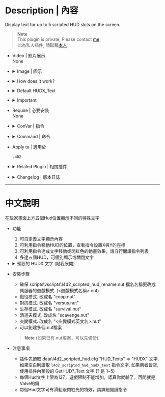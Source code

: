 # Description | 內容
Display text for up to 5 scripted HUD slots on the screen.

> __Note__ <br/>
This plugin is private, Please contact [me](https://github.com/fbef0102/Game-Private_Plugin#私人插件列表-private-plugins-list)<br/>
此為私人插件, 請聯繫[本人](https://github.com/fbef0102/Game-Private_Plugin#私人插件列表-private-plugins-list)

* Video | 影片展示
<br/>None

* <details><summary>Image | 圖示</summary>

	* Layout 1 (Survivor) - 版面一 (人類方)
	<br/>![l4d2_scripted_hud_1](image/l4d2_scripted_hud_1.jpg)
	* Layout 2 (Infected) - 版面二 (特感方)
	<br/>![l4d2_scripted_hud_2](image/l4d2_scripted_hud_2.jpg)
	* Layout 3 (Spectator) - 版面三 (旁觀者)
	<br/>![l4d2_scripted_hud_3](image/l4d2_scripted_hud_3.jpg)
	* Layout 4 - 版面四
	<br/>![l4d2_scripted_hud_4](image/l4d2_scripted_hud_4.jpg)
	
	* Coordinate diagram - HUD座標圖
	<br/>![l4d2_scripted_hud_5](image/l4d2_scripted_hud_5.jpg)
</details>

* <details><summary>How does it work?</summary>

	* Display HUD Text on player's screen
</details>

* <details><summary>Default HUDX_Text</summary>

	To Switch Default HUDX_Text, please modify ```l4d2_scripted_hud_hud?_display``` cvar (? is 1~5)
	* HUD1_Text: 
		1. Time and Survivor/Infected count
	* HUD2_Text: 
		1. Tank Health
	* HUD3_Text: 
		1. S.I. kills rank
		2. C.I.+S.I.+Tank+Witch kills rank
	* HUD4_Text:
		1. Survivor Mic Speaking
			* Only Survivor&Spectator team can see
		2. Survivor health
	* HUD5_Text: 
		1. Infected Mic Speaking
			* Only Enable when server does not enable alltalk
			* Only Infected team can see
	* Center_Text: 
		1. Spectator Mic Speaking
			* Only Enable when server does not enable alltalk
			* Only Spectator team can see
</details>

* <details><summary>Important</summary>

	* Ensure that you renamed the scripts\vscripts\l4d2_scripted_hud_rename.nut file to your gamemode. (<gamemode>.nut)
		* If you run a coop server. Rename it to "coop.nut"
		* If you run a versus server. Rename it to "versus.nut"
		* If you run a survival server. Rename it to "survival.nut"
		* If you run a scavenge server. Rename it as "scavenge.nut"
		* If you run some mutation gamemode. Rename it to "<mutation>.nut"
		* You can create multi .nut files
	> __Note__ (don't forget to backup your <gamemode>.nut file if you already have one, e.g. coop.nut)

	* Note
		* Load data\l4d2_scripted_hud.cfg "HUD_Texts" first. If empty, then load ```l4d2_scripted_hud_hud?_text``` (? is 1~5) cvar text. If both empty, then load GetHUD*_Text functions
		* The limit of each HUD text is up to 127 characters.
		* HUD Text can be moved and animated effect, please read cfg.
</details>

* Require | 必要安裝
<br/>None

* <details><summary>ConVar | 指令</summary>

	* cfg/sourcemod/l4d2_scripted_hud.cfg
		```php
		// Makes the center text visible.
		// 0 = OFF, 1 = ON.
		l4d2_scripted_hud_center_visible "1"

		// Enable/Disable the plugin.
		// 0 = Disable, 1 = Enable.
		l4d2_scripted_hud_enable "1"

		// Shows the text inside a black transparent background.
		// Note: the background may not draw properly when initialized as "0", start the map with "1" to render properly.
		// 0 = OFF, 1 = ON.
		l4d2_scripted_hud_hud1_background "0"

		// Makes the text play a beep sound while blinking.
		// 0 = OFF, 1 = ON. Note: the blink cvar must be "1" to play the beep sound.
		l4d2_scripted_hud_hud1_beep "0"

		// Makes the text blink from white to red.
		// 0 = OFF, 1 = ON.
		l4d2_scripted_hud_hud1_blink "1"

		// Makes the text blink from white to red while a tank is alive.
		// 0 = OFF, 1 = ON.
		l4d2_scripted_hud_hud1_blink_tank "0"

		// Overwrite the HUD flag.
		// For debug purposes only.
		// 0 = OFF.
		l4d2_scripted_hud_hud1_flag_debug "0"

		// Text area Height.
		l4d2_scripted_hud_hud1_height "0.026"

		// Which team should see the text.
		// 0 = ALL, 1 = SURVIVOR, 2 = INFECTED.
		l4d2_scripted_hud_hud1_team "0"

		// The text you want to display in the HUD.
		// Note: When cvar is empty "", plugin will use the predefined HUD text set in the code, check GetHUD*_Text functions.
		l4d2_scripted_hud_hud1_text ""

		// Aligns the text horizontally.
		// 1 = LEFT, 2 = CENTER, 3 = RIGHT.
		l4d2_scripted_hud_hud1_text_align "1"

		// Makes the text visible.
		// 0 = OFF, 1 = ON.
		l4d2_scripted_hud_hud1_visible "1"

		// Text area Width.
		l4d2_scripted_hud_hud1_width "1.5"

		// X (horizontal) position of the text.
		// Note: setting it to less than 0.0 may cut/hide the text at screen.
		l4d2_scripted_hud_hud1_x "0.0"

		// Animated X (horizontal) direction that the text will move.
		// 0 = Right to Left, 1 = Left to Right.
		l4d2_scripted_hud_hud1_x_direction "0"

		// Animated X (horizontal) maximum position that the HUD can reach.
		l4d2_scripted_hud_hud1_x_max "1.0"

		// Animated X (horizontal) minimum position that the HUD can reach.
		l4d2_scripted_hud_hud1_x_min "0.0"

		// Animated X (horizontal) movement speed of the text.
		// 0 = OFF.
		l4d2_scripted_hud_hud1_x_speed "0.002"

		// Y (vertical) position of the text.
		// Note: setting it to less than 0.0 may cut/hide the text at screen.
		l4d2_scripted_hud_hud1_y "0.015"

		// Animated Y (vertical) direction that the text will move.
		// 0 = Top to Bottom, 1 = Bottom to Top.
		l4d2_scripted_hud_hud1_y_direction "0"

		// Animated Y (vertical) maximum position that the HUD can reach.
		l4d2_scripted_hud_hud1_y_max "1.0"

		// Animated Y (vertical) minimum position that the HUD can reach.
		l4d2_scripted_hud_hud1_y_min "0.0"

		// Animated Y (vertical) movement speed of the text.
		// 0 = OFF.
		l4d2_scripted_hud_hud1_y_speed "0.0"

		// Shows the text inside a black transparent background.
		// Note: the background may not draw properly when initialized as "0", start the map with "1" to render properly.
		// 0 = OFF, 1 = ON.
		l4d2_scripted_hud_hud2_background "0"

		// Makes the text play a beep sound while blinking.
		// 0 = OFF, 1 = ON. Note: the blink cvar must be "1" to play the beep sound.
		l4d2_scripted_hud_hud2_beep "0"

		// Makes the text blink from white to red.
		// 0 = OFF, 1 = ON.
		l4d2_scripted_hud_hud2_blink "0"

		// Makes the text blink from white to red while a tank is alive.
		// 0 = OFF, 1 = ON.
		l4d2_scripted_hud_hud2_blink_tank "1"

		// Overwrite the HUD flag.
		// For debug purposes only.
		// 0 = OFF.
		l4d2_scripted_hud_hud2_flag_debug "0"

		// Text area Height.
		l4d2_scripted_hud_hud2_height "0.026"

		// Which team should see the text.
		// 0 = ALL, 1 = SURVIVOR, 2 = INFECTED.
		l4d2_scripted_hud_hud2_team "0"

		// The text you want to display in the HUD.
		// Note: When cvar is empty "", plugin will use the predefined HUD text set in the code, check GetHUD*_Text functions.
		l4d2_scripted_hud_hud2_text ""

		// Aligns the text horizontally.
		// 1 = LEFT, 2 = CENTER, 3 = RIGHT.
		l4d2_scripted_hud_hud2_text_align "1"

		// Makes the text visible.
		// 0 = OFF, 1 = ON.
		l4d2_scripted_hud_hud2_visible "1"

		// Text area Width.
		l4d2_scripted_hud_hud2_width "1.5"

		// X (horizontal) position of the text.
		// Note: setting it to less than 0.0 may cut/hide the text at screen.
		l4d2_scripted_hud_hud2_x "0.75"

		// Animated X (horizontal) direction that the text will move.
		// 0 = Left to Right, 1 = Right to Left.
		l4d2_scripted_hud_hud2_x_direction "0"

		// Animated X (horizontal) maximum position that the HUD can reach.
		l4d2_scripted_hud_hud2_x_max "1.0"

		// Animated X (horizontal) minimum position that the HUD can reach.
		l4d2_scripted_hud_hud2_x_min "0.0"

		// Animated X (horizontal) movement speed of the text.
		// 0 = OFF.
		l4d2_scripted_hud_hud2_x_speed "0.0"

		// Y (vertical) position of the text.
		// Note: setting it to less than 0.0 may cut/hide the text at screen.
		l4d2_scripted_hud_hud2_y "0.1"

		// Animated Y (vertical) direction that the text will move.
		// 0 = Top to Bottom, 1 = Bottom to Top.
		l4d2_scripted_hud_hud2_y_direction "0"

		// Animated Y (vertical) maximum position that the HUD can reach.
		l4d2_scripted_hud_hud2_y_max "1.0"

		// Animated Y (vertical) minimum position that the HUD can reach.
		l4d2_scripted_hud_hud2_y_min "0.0"

		// Animated Y (vertical) movement speed of the text.
		// 0 = OFF.
		l4d2_scripted_hud_hud2_y_speed "0.0"

		// Shows the text inside a black transparent background.
		// Note: the background may not draw properly when initialized as "0", start the map with "1" to render properly.
		// 0 = OFF, 1 = ON.
		l4d2_scripted_hud_hud3_background "0"

		// Makes the text play a beep sound while blinking.
		// 0 = OFF, 1 = ON. Note: the blink cvar must be "1" to play the beep sound.
		l4d2_scripted_hud_hud3_beep "0"

		// Makes the text blink from white to red.
		// 0 = OFF, 1 = ON.
		l4d2_scripted_hud_hud3_blink "0"

		// Makes the text blink from white to red while a tank is alive.
		// 0 = OFF, 1 = ON.
		l4d2_scripted_hud_hud3_blink_tank "0"

		// Which text to display in GetHUD3_Text by default?
		// 0=S.I. kills rank
		// 1=C.I.+S.I.+Tank+Witch kills rank
		l4d2_scripted_hud_hud3_display "1"

		// Overwrite the HUD flag.
		// For debug purposes only.
		// 0 = OFF.
		l4d2_scripted_hud_hud3_flag_debug "0"

		// Text area Height.
		l4d2_scripted_hud_hud3_height "0.026"

		// How many ranks to display Kill counter status
		l4d2_scripted_hud_hud3_number "5"

		// Which team should see the text.
		// 0 = ALL, 1 = SURVIVOR, 2 = INFECTED.
		l4d2_scripted_hud_hud3_team "1"

		// The text you want to display in the HUD.
		// Note: When cvar is empty "", plugin will use the predefined HUD text set in the code, check GetHUD*_Text functions.
		l4d2_scripted_hud_hud3_text ""

		// Aligns the text horizontally.
		// 1 = LEFT, 2 = CENTER, 3 = RIGHT.
		l4d2_scripted_hud_hud3_text_align "1"

		// Makes the text visible.
		// 0 = OFF, 1 = ON.
		l4d2_scripted_hud_hud3_visible "1"

		// Text area Width.
		l4d2_scripted_hud_hud3_width "1.5"

		// X (horizontal) position of the text.
		// Note: setting it to less than 0.0 may cut/hide the text at screen.
		l4d2_scripted_hud_hud3_x "0.02"

		// Animated X (horizontal) direction that the text will move.
		// 0 = Left to Right, 1 = Right to Left.
		l4d2_scripted_hud_hud3_x_direction "0"

		// Animated X (horizontal) maximum position that the HUD can reach.
		l4d2_scripted_hud_hud3_x_max "1.0"

		// Animated X (horizontal) minimum position that the HUD can reach.
		l4d2_scripted_hud_hud3_x_min "0.0"

		// Animated X (horizontal) movement speed of the text.
		// 0 = OFF.
		l4d2_scripted_hud_hud3_x_speed "0.0"

		// Y (vertical) position of the text.
		// Note: setting it to less than 0.0 may cut/hide the text at screen.
		l4d2_scripted_hud_hud3_y "0.15"

		// Animated Y (vertical) direction that the text will move.
		// 0 = Top to Bottom, 1 = Bottom to Top.
		l4d2_scripted_hud_hud3_y_direction "0"

		// Animated Y (vertical) maximum position that the HUD can reach.
		l4d2_scripted_hud_hud3_y_max "1.0"

		// Animated Y (vertical) minimum position that the HUD can reach.
		l4d2_scripted_hud_hud3_y_min "0.0"

		// Animated Y (vertical) movement speed of the text.
		// 0 = OFF.
		l4d2_scripted_hud_hud3_y_speed "0.0"

		// Shows the text inside a black transparent background.
		// Note: the background may not draw properly when initialized as "0", start the map with "1" to render properly.
		// 0 = OFF, 1 = ON.
		l4d2_scripted_hud_hud4_background "0"

		// Makes the text play a beep sound while blinking.
		// 0 = OFF, 1 = ON. Note: the blink cvar must be "1" to play the beep sound.
		l4d2_scripted_hud_hud4_beep "0"

		// Makes the text blink from white to red.
		// 0 = OFF, 1 = ON.
		l4d2_scripted_hud_hud4_blink "0"

		// Makes the text blink from white to red while a tank is alive.
		// 0 = OFF, 1 = ON.
		l4d2_scripted_hud_hud4_blink_tank "0"

		// Which text to display in GetHUD4_Text by default?
		// 0=Survivor Mic Speaking
		// 1=Survivor health
		l4d2_scripted_hud_hud4_display "1"

		// Overwrite the HUD flag.
		// For debug purposes only.
		// 0 = OFF.
		l4d2_scripted_hud_hud4_flag_debug "0"

		// Text area Height.
		l4d2_scripted_hud_hud4_height "0.026"

		// Which team should see the text.
		// 0 = ALL, 1 = SURVIVOR, 2 = INFECTED. (Does not work if GetHUD4_Text is Survivor Mic Speaking)
		l4d2_scripted_hud_hud4_team "0"

		// The text you want to display in the HUD.
		// Note: When cvar is empty "", plugin will use the predefined HUD text set in the code, check GetHUD*_Text functions.
		l4d2_scripted_hud_hud4_text ""

		// Aligns the text horizontally.
		// 1 = LEFT, 2 = CENTER, 3 = RIGHT.
		l4d2_scripted_hud_hud4_text_align "1"

		// Makes the text visible.
		// 0 = OFF, 1 = ON.
		l4d2_scripted_hud_hud4_visible "1"

		// Text area Width.
		l4d2_scripted_hud_hud4_width "1.5"

		// X (horizontal) position of the text.
		// Note: setting it to less than 0.0 may cut/hide the text at screen.
		l4d2_scripted_hud_hud4_x "0.75"

		// Animated X (horizontal) direction that the text will move.
		// 0 = Left to Right, 1 = Right to Left.
		l4d2_scripted_hud_hud4_x_direction "0"

		// Animated X (horizontal) maximum position that the HUD can reach.
		l4d2_scripted_hud_hud4_x_max "1.0"

		// Animated X (horizontal) minimum position that the HUD can reach.
		l4d2_scripted_hud_hud4_x_min "0.0"

		// Animated X (horizontal) movement speed of the text.
		// 0 = OFF.
		l4d2_scripted_hud_hud4_x_speed "0.0"

		// Y (vertical) position of the text.
		// Note: setting it to less than 0.0 may cut/hide the text at screen.
		l4d2_scripted_hud_hud4_y "0.35"

		// Animated Y (vertical) direction that the text will move.
		// 0 = Top to Bottom, 1 = Bottom to Top.
		l4d2_scripted_hud_hud4_y_direction "0"

		// Animated Y (vertical) maximum position that the HUD can reach.
		l4d2_scripted_hud_hud4_y_max "1.0"

		// Animated Y (vertical) minimum position that the HUD can reach.
		l4d2_scripted_hud_hud4_y_min "0.0"

		// Animated Y (vertical) movement speed of the text.
		l4d2_scripted_hud_hud4_y_speed "0.0"

		// Shows the HUD 5 text inside a black transparent background.
		// Note: the background may not draw properly when initialized as "0", start the map with "1" to render properly.
		// 0 = OFF, 1 = ON.
		l4d2_scripted_hud_hud5_background "0"

		// Makes the HUD 5 text play a beep sound while blinking.
		// 0 = OFF, 1 = ON. Note: the blink cvar must be "1" to play the beep sound.
		l4d2_scripted_hud_hud5_beep "0"

		// Makes the text blink from white to red.
		// 0 = OFF, 1 = ON.
		l4d2_scripted_hud_hud5_blink "0"

		// Makes the HUD 5 text blink from white to red while a tank is alive.
		// 0 = OFF, 1 = ON.
		l4d2_scripted_hud_hud5_blink_tank "0"

		// HUD 5 Text area Height.
		l4d2_scripted_hud_hud5_height "0.3"

		// Aligns the HUD 5 text horizontally.
		// 1 = LEFT, 2 = CENTER, 3 = RIGHT.
		l4d2_scripted_hud_hud5_text_align "1"

		// Makes the HUD 5 text visible.
		// 0 = OFF, 1 = ON.
		l4d2_scripted_hud_hud5_visible "1"

		// HUD 5 Text area Width.
		l4d2_scripted_hud_hud5_width "1.5"

		// X (horizontal) position of the HUD 5 text.
		// Note: setting it to less than 0.0 may cut/hide the text at screen.
		l4d2_scripted_hud_hud5_x "0.75"

		// Y (vertical) position of the HUD 5 text.
		// Note: setting it to less than 0.0 may cut/hide the text at screen.
		l4d2_scripted_hud_hud5_y "0.5"

		// Interval in seconds to update the HUD.
		l4d2_scripted_hud_update_interval "0.5"
		```
</details>

* <details><summary>Command | 命令</summary>
	None
</details>

* Apply to | 適用於
	```
	L4D2
	```

* <details><summary>Related Plugin | 相關插件</summary>

	1. [l4d2_cs_kill_hud](https://github.com/fbef0102/L4D2-Plugins/tree/master/l4d2_cs_kill_hud): HUD with cs kill info list.
		> L4D2擊殺提示改成CS遊戲的擊殺列表
</details>

* <details><summary>Changelog | 版本日誌</summary>

	* v1.0h (2023-07-19)
		* Optimize code and improve performance

	* v1.1.0 (2023-02-13)
		* Display Survivors, Infected, and Spectator MIC Speaking text separately
		* Add HUD 5 for Infected Mic Speaking
		* Add Center text for Spectator Mic Speaking

	* v1.0.5 (2022-11-27)
		* HUD3_TEXT + C.I.+S.I.+Tank+Witch kills rank
		* HUD4_TEXT + Survivor health
		* Add cvars to switch HUDX_TEXT text

	* v1.0.4 (2022-11-24)
		* Kill Infected Counter Rank (HUD3_Text)
		* Time and Survivor/Infected count (HUD1_Text)

	* v1.0.2
		* [By Marttt](https://forums.alliedmods.net/showthread.php?t=331212)
</details>

- - - -
# 中文說明
在玩家畫面上方五個Hud位置顯示不同的特殊文字

* 功能
	1. 可自定義文字顯示內容
	2. 可利用指令移動HUD的位置，查看指令設置X與Y的座標
	3. 可利用指令達成文字移動或閃紅色的動畫效果，請自行閱讀指令列表
	4. 多達五個HUD，可個別顯示或關閉文字

* <details><summary>預設的 HUDX 文字 (點我展開)</summary>

	若要換預設的 HUDX 文字請修改 ```l4d2_scripted_hud_hud?_display``` 指令(?為數字1~5)
	* HUD1: 
		1. 目前遊戲時間、倖存者數量、感染者數量
	* HUD2: 
		1. Tank 血量
	* HUD3: 
		1. 特感擊殺統計排行榜
		2. 擊殺統計排行榜 (普通感染者+特感+Tank+Witch)
	* HUD4: 
		1. 倖存者語音說話
			* 只顯示給倖存者與旁觀者
		2. 倖存者血量狀態
	* HUD5: 
		1. 特感語音說話
			* 當伺服器沒有開啟全語音，才會顯示
			* 只顯示給特感
	* Center: 
		1. 旁觀者語音說話
			* 當伺服器沒有開啟全語音，才會顯示
			* 只顯示給旁觀者
</details>

* 安裝步驟
	* 確保 scripts\vscripts\l4d2_scripted_hud_rename.nut 檔名名稱更改成伺服器的遊戲模式. (<遊戲模式名稱>.nut)
	* 戰役模式. 改成名 "coop.nut"
	* 對抗模式. 改成名 "versus.nut"
	* 生存模式. 改成名 "survival.nut"
	* 清道夫模式. 改成名 "scavenge.nut"
	* 突變模式. 改成名 "<突變模式英文名>.nut"
	* 可以創建多個.nut檔案
	> __Note__ (如果已有.nut檔案，可以先備份)

* 注意事項
	* 插件先讀取 data\l4d2_scripted_hud.cfg "HUD_Texts" => "HUDX" 文字. 如果空白則讀取 ```l4d2_scripted_hud_hudX_text``` 指令文字. 如果兩者皆空, 使用插件內預設的 GetHUD?_Text 文字 (? 是 1~5)
	* 每個Hud文字上限為127，遊戲限制不能增加，認真你就輸了，再問就是Valve的鍋
	* 每個Hud文字可有滑動跟閃紅光的特效，請詳細閱讀指令